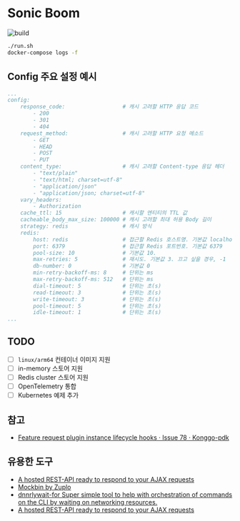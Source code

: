 # Sonic Boom

![build](https://github.com/unchartedsky/sonic-boom/workflows/build/badge.svg)

```bash
./run.sh
docker-compose logs -f
```

## Config 주요 설정 예시

```yaml
...
config:
    response_code:                  # 캐시 고려할 HTTP 응답 코드
        - 200
        - 301
        - 404
    request_method:                 # 캐시 고려할 HTTP 요청 메소드
        - GET
        - HEAD
        - POST
        - PUT
    content_type:                   # 캐시 고려할 Content-type 응답 헤더
        - "text/plain"
        - "text/html; charset=utf-8"
        - "application/json"
        - "application/json; charset=utf-8"
    vary_headers:
        - Authorization
    cache_ttl: 15                   # 캐시할 엔티티의 TTL 값
    cacheable_body_max_size: 100000 # 캐시 고려할 최대 허용 Body 길이
    strategy: redis                 # 캐시 방식
    redis:
        host: redis                 # 접근할 Redis 호스트명. 기본값 localhost
        port: 6379                  # 접근할 Redis 포트번호. 기본값 6379
        pool-size: 10               # 기본값 10.
        max-retries: 5              # 재시도. 기본값 3. 끄고 싶을 경우, -1
        db-number: 0                # 기본값 0
        min-retry-backoff-ms: 8     # 단위는 ms
        max-retry-backoff-ms: 512   # 단위는 ms
        dial-timeout: 5             # 단위는 초(s)
        read-timeout: 3             # 단위는 초(s)
        write-timeout: 3            # 단위는 초(s)
        pool-timeout: 5             # 단위는 초(s)
        idle-timeout: 1             # 단위는 초(s)
...
```

## TODO

- [ ] `linux/arm64` 컨테이너 이미지 지원
- [ ] in-memory 스토어 지원
- [ ] Redis cluster 스토어 지원
- [ ] OpenTelemetry 통합
- [ ] Kubernetes 예제 추가

## 참고

- [Feature request plugin instance lifecycle hooks · Issue 78 · Konggo-pdk](https://github.com/Kong/go-pdk/issues/78)

## 유용한 도구

- [A hosted REST-API ready to respond to your AJAX requests](https://reqres.in/)
- [Mockbin by Zuplo](https://mockbin.io/)
- [dnnrlywait-for Super simple tool to help with orchestration of commands on the CLI by waiting on networking resources.](https://github.com/dnnrly/wait-for)
- [A hosted REST-API ready to respond to your AJAX requests](https://reqres.in/)
